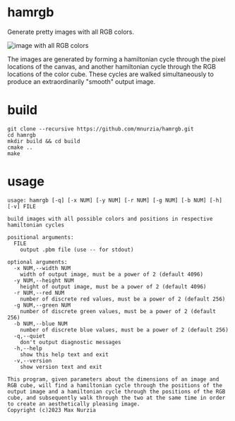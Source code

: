 # hamrgb

Generate pretty images with all RGB colors.

![image with all RGB colors](https://i.imgur.com/j2n46iz.png)

The images are generated by forming a hamiltonian cycle through the pixel locations of the canvas, and another hamiltonian cycle through the RGB locations of the color cube. These cycles are walked simultaneously to produce an extraordinarily "smooth" output image.

# build

```
git clone --recursive https://github.com/mnurzia/hamrgb.git
cd hamrgb
mkdir build && cd build
cmake ..
make
```

# usage

```
usage: hamrgb [-q] [-x NUM] [-y NUM] [-r NUM] [-g NUM] [-b NUM] [-h] [-v] FILE

build images with all possible colors and positions in respective hamiltonian cycles

positional arguments:
  FILE
    output .pbm file (use -- for stdout)

optional arguments:
  -x NUM,--width NUM
    width of output image, must be a power of 2 (default 4096)
  -y NUM,--height NUM
    height of output image, must be a power of 2 (default 4096)
  -r NUM,--red NUM
    number of discrete red values, must be a power of 2 (default 256)
  -g NUM,--green NUM
    number of discrete green values, must be a power of 2 (default 256)
  -b NUM,--blue NUM
    number of discrete blue values, must be a power of 2 (default 256)
  -q,--quiet
    don't output diagnostic messages
  -h,--help
    show this help text and exit
  -v,--version
    show version text and exit

This program, given parameters about the dimensions of an image and RGB cube, will find a hamiltonian cycle through the positions of the output image and a hamiltonian cycle through the positions of the RGB cube, and subsequently walk through the two at the same time in order to create an aesthetically pleasing image.
Copyright (c)2023 Max Nurzia
```

